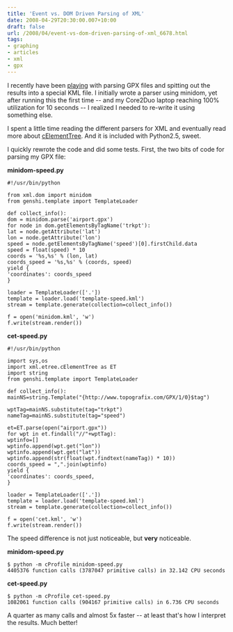 ```yaml
---
title: 'Event vs. DOM Driven Parsing of XML'
date: 2008-04-29T20:30:00.007+10:00
draft: false
url: /2008/04/event-vs-dom-driven-parsing-of-xml_6678.html
tags: 
- graphing
- articles
- xml
- gpx
---
```


I recently have been [playing](http://www.kelvinism.com/tech-blog/baby-steps-graphing-traffic/) with parsing GPX files and spitting out the results into a special KML file. I initially wrote a parser using minidom, yet after running this the first time -- and my Core2Duo laptop reaching 100% utilization for 10 seconds -- I realized I needed to re-write it using something else.

I spent a little time reading the different parsers for XML and eventually read more about [cElementTree](http://effbot.org/zone/celementtree.htm). And it is included with Python2.5, sweet.

I quickly rewrote the code and did some tests. First, the two bits of code for parsing my GPX file:

**minidom-speed.py**

```
#!/usr/bin/python

from xml.dom import minidom
from genshi.template import TemplateLoader

def collect_info():
dom = minidom.parse('airport.gpx')
for node in dom.getElementsByTagName('trkpt'):
lat = node.getAttribute('lat')
lon = node.getAttribute('lon')
speed = node.getElementsByTagName('speed')[0].firstChild.data
speed = float(speed) * 10
coords = '%s,%s' % (lon, lat)
coords_speed = '%s,%s' % (coords, speed)
yield {
'coordinates': coords_speed
}

loader = TemplateLoader(['.'])
template = loader.load('template-speed.kml')
stream = template.generate(collection=collect_info())

f = open('minidom.kml', 'w')
f.write(stream.render())

```  
  

**cet-speed.py**

```
#!/usr/bin/python

import sys,os
import xml.etree.cElementTree as ET
import string
from genshi.template import TemplateLoader

def collect_info():
mainNS=string.Template("{http://www.topografix.com/GPX/1/0}$tag")

wptTag=mainNS.substitute(tag="trkpt")
nameTag=mainNS.substitute(tag="speed")

et=ET.parse(open("airport.gpx"))
for wpt in et.findall("//"+wptTag):
wptinfo=[]
wptinfo.append(wpt.get("lon"))
wptinfo.append(wpt.get("lat"))
wptinfo.append(str(float(wpt.findtext(nameTag)) * 10))
coords_speed = ",".join(wptinfo)
yield {
'coordinates': coords_speed,
}

loader = TemplateLoader(['.'])
template = loader.load('template-speed.kml')
stream = template.generate(collection=collect_info())

f = open('cet.kml', 'w')
f.write(stream.render())

```  
  

The speed difference is not just noticeable, but **very** noticeable.

**minidom-speed.py**

```
$ python -m cProfile minidom-speed.py
4405376 function calls (3787047 primitive calls) in 32.142 CPU seconds

```  
  

**cet-speed.py**

```
$ python -m cProfile cet-speed.py
1082061 function calls (904167 primitive calls) in 6.736 CPU seconds

```  
  

A quarter as many calls and almost 5x faster -- at least that's how I interpret the results. Much better!